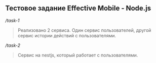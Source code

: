 ## Тестовое задание Effective Mobile - Node.js 
_/task-1_
> Реализовано 2 сервиса. Один сервис пользователей, другой сервис истории действий с пользователями.

_/task-2_

> Сервис на nestjs, который работает с пользователями.


